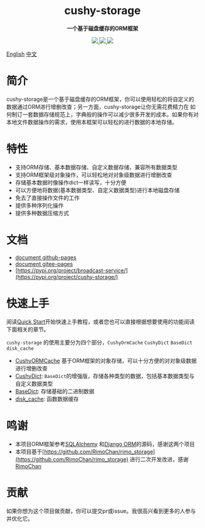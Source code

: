 <h1 align="center">
    cushy-storage
</h1>
<p align="center">
  <strong>一个基于磁盘缓存的ORM框架</strong>
</p>

<p align="center">
    <a target="_blank" href="">
        <img src="https://img.shields.io/badge/License-Apache%202.0-blue.svg?label=license" />
    </a>
    <a target="_blank" href=''>
        <img src="https://static.pepy.tech/personalized-badge/cushy-storage?period=total&units=international_system&left_color=grey&right_color=blue&left_text=Downloads/Total"/>
   </a>
    <a target="_blank" href=''>
        <img src="https://static.pepy.tech/personalized-badge/cushy-storage?period=month&units=international_system&left_color=grey&right_color=blue&left_text=Downloads/Week"/>
   </a>
</p>

[English](/README_en.md) [中文](/README.md)

# 简介

cushy-storage是一个基于磁盘缓存的ORM框架，你可以使用轻松的将自定义的数据通过ORM进行增删改查；另一方面，cushy-storage让你无需花费精力在
如何制订一套数据存储规范上，字典般的操作可以减少很多开发的成本。如果你有对本地文件数据操作的需求，使用本框架可以轻松的进行数据的本地存储。

# 特性

- 支持ORM存储、基本数据存储、自定义数据存储，兼容所有数据类型
- 支持ORM框架级对象操作，可以轻松地对对象级数据进行增删改查
- 存储基本数据时像操作dict一样读写，十分方便
- 可以方便地将数据(基本数据类型、自定义数据类型)进行本地磁盘存储
- 免去了直接操作文件的工作
- 提供多种序列化操作
- 提供多种数据压缩方式

# 文档

- [document github-pages](https://undertone0809.github.io/cushy-storage/#/)
- [document gitee-pages](https://zeeland.gitee.io/cushy-storage/#/)
- [https://pypi.org/project/broadcast-service/](https://pypi.org/project/cushy-storage/)

# 快速上手

阅读[Quick Start](quickstart.md)开始快速上手教程，或者您也可以直接根据想要使用的功能阅读下面相关的章节。

`cushy-storage` 的使用主要分为四个部分，`CushyOrmCache` `CushyDict` `BaseDict` `disk_cache`

- [CushyORMCache](cushy-orm-cache.md#cushyormcache) 基于ORM框架的对象存储，可以十分方便的对对象级数据进行增删改查
- [CushyDict](cushy-dict.md): `BaseDict`的增强版，存储各种类型的数据，包括基本数据类型与自定义数据类型
- [BaseDict](base-dict.md): 存储基础的二进制数据
- [disk_cache](disk-cache.md): 函数数据缓存

# 鸣谢

- 本项目ORM框架参考[SQLAlchemy](https://github.com/sqlalchemy/sqlalchemy)
  和[Django ORM](https://github.com/django/django)的源码，感谢这两个项目
- 本项目基于[https://github.com/RimoChan/rimo_storage](https://github.com/RimoChan/rimo_storage)
  进行二次开发改进，感谢[RimoChan](https://github.com/RimoChan)

# 贡献

如果你想为这个项目做贡献，你可以提交pr或issue。我很高兴看到更多的人参与并优化它。
